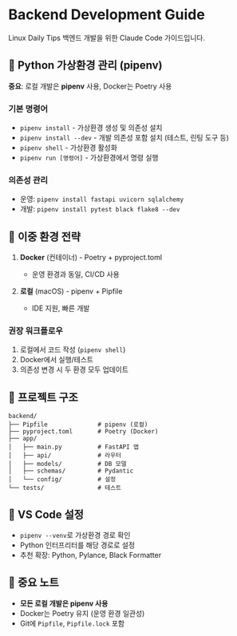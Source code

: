 # Backend Development Guide

Linux Daily Tips 백엔드 개발을 위한 Claude Code 가이드입니다.

## 🐍 Python 가상환경 관리 (pipenv)

**중요**: 로컬 개발은 **pipenv** 사용, Docker는 Poetry 사용

### 기본 명령어
- `pipenv install` - 가상환경 생성 및 의존성 설치
- `pipenv install --dev` - 개발 의존성 포함 설치 (테스트, 린팅 도구 등)
- `pipenv shell` - 가상환경 활성화
- `pipenv run [명령어]` - 가상환경에서 명령 실행

### 의존성 관리
- 운영: `pipenv install fastapi uvicorn sqlalchemy`
- 개발: `pipenv install pytest black flake8 --dev`

## 🐳 이중 환경 전략

1. **Docker** (컨테이너) - Poetry + pyproject.toml
   - 운영 환경과 동일, CI/CD 사용

2. **로컬** (macOS) - pipenv + Pipfile
   - IDE 지원, 빠른 개발

### 권장 워크플로우
1. 로컬에서 코드 작성 (`pipenv shell`)
2. Docker에서 실행/테스트
3. 의존성 변경 시 두 환경 모두 업데이트

## 📁 프로젝트 구조
```
backend/
├── Pipfile              # pipenv (로컬)
├── pyproject.toml       # Poetry (Docker)
├── app/
│   ├── main.py          # FastAPI 앱
│   ├── api/             # 라우터
│   ├── models/          # DB 모델
│   ├── schemas/         # Pydantic
│   └── config/          # 설정
└── tests/               # 테스트
```

## 🔧 VS Code 설정
- `pipenv --venv`로 가상환경 경로 확인
- Python 인터프리터를 해당 경로로 설정
- 추천 확장: Python, Pylance, Black Formatter

## 📝 중요 노트
- **모든 로컬 개발은 pipenv 사용**
- Docker는 Poetry 유지 (운영 환경 일관성)
- Git에 `Pipfile`, `Pipfile.lock` 포함